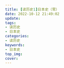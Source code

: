 ```yaml
---
title: [读历史1]日本史（零）
date: 2022-10-12 21:49:02
update:
tags:
- 读历史
- 日本史
categories:
- 读历史
keywords:
- 日本史
top_img:
cover:
---
```

